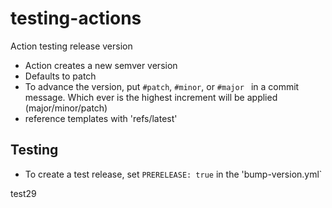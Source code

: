# testing-actions

Action testing release version
- Action creates a new semver version
- Defaults to patch
- To advance the version, put `#patch`, `#minor`, or `#major ` in a commit message.  Which ever is the highest increment will be applied (major/minor/patch)
- reference templates with 'refs/latest'

## Testing
- To create a test release, set `PRERELEASE: true` in the 'bump-version.yml`

test29